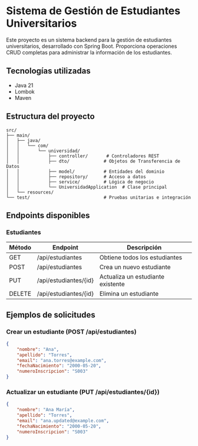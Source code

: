 # Sistema de Gestión de Estudiantes Universitarios

Este proyecto es un sistema backend para la gestión de estudiantes universitarios, desarrollado con Spring Boot. Proporciona operaciones CRUD completas para administrar la información de los estudiantes.

## Tecnologías utilizadas

- Java 21
- Lombok
- Maven

## Estructura del proyecto

```
src/
├── main/
│   ├── java/
│   │   └── com/
│   │       └── universidad/
│   │           ├── controller/       # Controladores REST
│   │           ├── dto/             # Objetos de Transferencia de Datos
│   │           ├── model/           # Entidades del dominio
│   │           ├── repository/      # Acceso a datos
│   │           ├── service/         # Lógica de negocio
│   │           └── UniversidadApplication  # Clase principal
│   └── resources/
└── test/                            # Pruebas unitarias e integración
```

## Endpoints disponibles

### Estudiantes

| Método | Endpoint                | Descripción                              |
|--------|-------------------------|------------------------------------------|
| GET    | /api/estudiantes        | Obtiene todos los estudiantes            |
| POST   | /api/estudiantes        | Crea un nuevo estudiante                 |
| PUT    | /api/estudiantes/{id}   | Actualiza un estudiante existente        |
| DELETE | /api/estudiantes/{id}   | Elimina un estudiante                    |

## Ejemplos de solicitudes

### Crear un estudiante (POST /api/estudiantes)
```json
{
    "nombre": "Ana",
    "apellido": "Torres",
    "email": "ana.torres@example.com",
    "fechaNacimiento": "2000-05-20",
    "numeroInscripcion": "S003"
}
```

### Actualizar un estudiante (PUT /api/estudiantes/{id})
```json
{
    "nombre": "Ana María",
    "apellido": "Torres",
    "email": "ana.updated@example.com",
    "fechaNacimiento": "2000-05-20",
    "numeroInscripcion": "S003"
}
```



